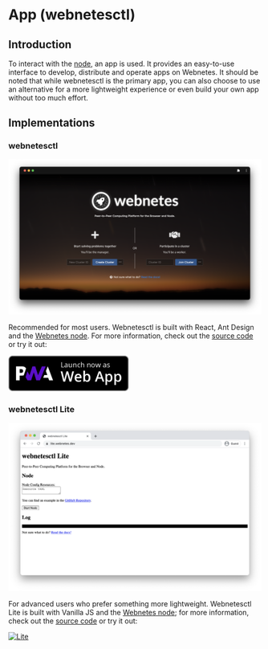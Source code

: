# App (webnetesctl)

## Introduction

To interact with the [node](./webnetes.md), an app is used. It provides an easy-to-use interface to develop, distribute and operate apps on Webnetes. It should be noted that while webnetesctl is the primary app, you can also choose to use an alternative for a more lightweight experience or even build your own app without too much effort.

## Implementations

### webnetesctl

[![webnetesctl start screen](../getting-started/img/start.png)](https://webnetesctl.vercel.app/)

Recommended for most users. Webnetesctl is built with React, Ant Design and the [Webnetes node](./webnetes.md). For more information, check out the [source code](https://github.com/alphahorizonio/webnetesctl) or try it out:

[<img src="https://github.com/alphahorizonio/webnetesctl/raw/main/img/launch.png" width="240">](https://webnetesctl.vercel.app/)

### webnetesctl Lite

[![webnetesctl Lite start screen](../getting-started/img/start-lite.png)](https://webnetesctl-lite.vercel.app/)

For advanced users who prefer something more lightweight. Webnetesctl Lite is built with Vanilla JS and the [Webnetes node](./webnetes.md); for more information, check out the [source code](https://github.com/alphahorizonio/webnetes/tree/main/app/webnetes_web) or try it out:

[![Lite](https://img.shields.io/badge/webnetesctl%20Lite-webnetesctl-lite.vercel.app-blueviolet)](https://webnetesctl-lite.vercel.app/)
